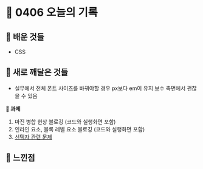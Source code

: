 # 🧸 0406 오늘의 기록
## 💙 배운 것들
* CSS

## 💚 새로 깨달은 것들

* 실무에서 전체 폰트 사이즈를 바꿔야할 경우 px보다 em이 유지 보수 측면에서 괜찮을 수 있음

**📍 과제**
1. 마진 병합 현상 블로깅 (코드와 실행화면 포함)
2. 인라인 요소, 블록 레벨 요소 블로깅 (코드와 실행화면 포함)
3. [선택자 관련 문제](https://github.com/iRRPL-AR/FE_School_2_hw/blob/main/April/%EC%84%A0%ED%83%9D%EC%9E%90%20%EA%B4%80%EB%A0%A8%20%EB%AC%B8%EC%A0%9C.md)

## 💜 느낀점
